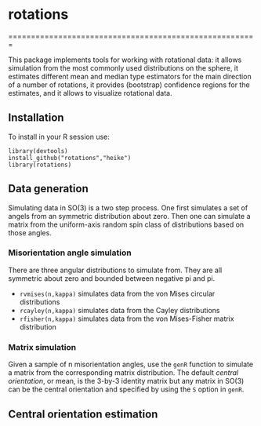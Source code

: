 # rotations
=======================================================

This package implements tools for working with rotational data: it allows simulation from the most commonly used distributions on the sphere, it estimates different mean and median type estimators for the main direction of a number of rotations, it provides (bootstrap) confidence regions for the estimates, and it allows to visualize rotational data.

## Installation

To install in your R session use:
```
library(devtools)
install_github("rotations","heike")
library(rotations)
```
## Data generation

Simulating data in SO(3) is a two step process.  One first simulates a set of angels from an symmetric distribution about zero.  Then one can simulate a matrix from the uniform-axis random spin class of distributions based on those angles.

### Misorientation angle simulation
There are three angular distributions to simulate from.  They are all symmetric about zero and bounded between negative pi and pi.

* `rvmises(n,kappa)` simulates data from the von Mises circular distributions
* `rcayley(n,kappa)` simulates data from the Cayley distributions
* `rfisher(n,kappa)` simulates data from the von Mises-Fisher matrix distribution

### Matrix simulation
Given a sample of n misorientation angles, use the `genR` function to simulate a matrix from the corresponding matrix distribution.  The default *central orientation*, or mean, is the 3-by-3 identity matrix but any matrix in SO(3) can be the central orientation and specified by using the `S` option in `genR`.

## Central orientation estimation